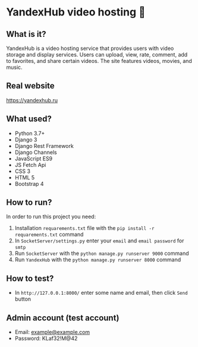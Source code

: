# YandexHub video hosting 👻

## What is it?
YandexHub is a video hosting service that provides users with video storage and display services. Users
can upload, view, rate, comment, add to favorites, and share certain
videos. The site features videos, movies, and music.

## Real website
https://yandexhub.ru

## What used?
* Python 3.7+
* Django 3
* Django Rest Framework
* Django Channels
* JavaScript ES9
* JS Fetch Api
* CSS 3
* HTML 5
* Bootstrap 4

## How to run?
In order to run this project you need:
1) Installation `requarements.txt` file with the `pip install -r requarements.txt` command
2) In `SocketServer/settings.py` enter your `email` and `email password` for `smtp`
3) Run `SocketServer` with the `python manage.py runserver 9000` command
4) Run `YandexHub` with the `python manage.py runserver 8000` command

## How to test?
* In `http://127.0.0.1:8000/` enter some name and email, then click `Send` button

## Admin account (test account)
* Email: example@example.com
* Password: KLaf32!M@42
